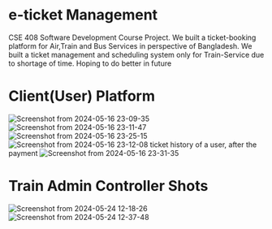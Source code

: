# e-ticket Management
CSE 408 Software Development Course Project.
We built a ticket-booking platform for Air,Train and Bus Services in perspective of Bangladesh.
We built a ticket management and scheduling system only for Train-Service due to shortage of time.
Hoping to do better in future
# Client(User) Platform
![Screenshot from 2024-05-16 23-09-35](https://github.com/Superb-Man/e-TicketBooking/assets/104999005/7181d683-00d7-4628-8202-9e28cb5a007b)
![Screenshot from 2024-05-16 23-11-47](https://github.com/Superb-Man/e-TicketBooking/assets/104999005/664a3a2a-31e7-4918-bf05-74dd09db4b22)
![Screenshot from 2024-05-16 23-25-15](https://github.com/Superb-Man/e-TicketBooking/assets/104999005/06ac6c79-ddaa-4e92-8572-4d52c87547fd)
![Screenshot from 2024-05-16 23-12-08](https://github.com/Superb-Man/e-TicketBooking/assets/104999005/d507cb72-e429-40a5-84a5-e435e555df61)
ticket history of a user,
after the payment
![Screenshot from 2024-05-16 23-31-35](https://github.com/Superb-Man/e-TicketBooking/assets/104999005/861c7504-24da-44ff-ac71-49fbcb1c8f01)
# Train Admin Controller Shots
![Screenshot from 2024-05-24 12-18-26](https://github.com/Superb-Man/e-TicketBooking/assets/104999005/b03e720b-db52-4b76-ac56-da60b1108d97)
![Screenshot from 2024-05-24 12-37-48](https://github.com/Superb-Man/e-TicketBooking/assets/104999005/41d30b4e-27f3-42f6-937b-1eb738754eae)
